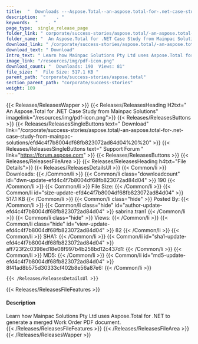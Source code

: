```yaml
---
title:  "  Downloads ---Aspose.Total--an-aspose.total-for-.net-case-study-from-mainpac-solutions . " 
description:  "    . " 
keywords:  "    . " 
page_type:  single_release_page
folder_link: " corporate/success-stories/aspose.total/-an-aspose.total-for-.net-case-study-from-mainpac-solutions/"
folder_name: "  An Aspose.Total for .NET Case Study from Mainpac Solutions"
download_link: " /corporate/success-stories/aspose.total/-an-aspose.total-for-.net-case-study-from-mainpac-solutions/efd4c4f7b8004df68fb823072ad84d04"
download_text: " Download"
Intro_text: " Learn how Mainpac Solutions Pty Ltd uses Aspose.Total for .NET to generate a mer..."
image_link: "/resources/img/pdf-icon.png"
download_count: "  Downloads: 190  Views: 81"
file_size: "  File Size: 517.1 KB "
parent_path: "corporate/success-stories/aspose.total"
section_parent_path: "corporate/success-stories"
weight: 109
---
```


{{< Releases/ReleasesWapper >}}
  {{< Releases/ReleasesHeading H2txt="  An Aspose.Total for .NET Case Study from Mainpac Solutions" imagelink="/resources/img/pdf-icon.png">}}
  {{< Releases/ReleasesButtons >}}
    {{< Releases/ReleasesSingleButtons text=" Download" link="/corporate/success-stories/aspose.total/-an-aspose.total-for-.net-case-study-from-mainpac-solutions/efd4c4f7b8004df68fb823072ad84d04%20%20" >}}
    {{< Releases/ReleasesSingleButtons text=" Support Forum " link="https://forum.aspose.com" >}}
  {{< Releases/ReleasesButtons >}}
  {{< Releases/ReleasesFileArea >}}
    {{< Releases/ReleasesHeading h4txt="File Details">}}
    {{< Releases/ReleasesDetailsUl >}}
            {{< Common/li  >}} Downloads: {{< /Common/li >}} 
      {{< Common/li class="downloadcount" id="dwn-update-efd4c4f7b8004df68fb823072ad84d04" >}} 190 {{< /Common/li >}} 
      {{< Common/li  >}} File Size: {{< /Common/li >}} 
      {{< Common/li id="size-update-efd4c4f7b8004df68fb823072ad84d04" >}} 517.1 KB {{< /Common/li >}} 
      {{< Common/li  class="hide" >}} Posted By: {{< /Common/li >}} 
      {{< Common/li class="hide" id="author-update-efd4c4f7b8004df68fb823072ad84d04" >}} sabrina.tran1 {{< /Common/li >}} 
      {{< Common/li class="hide"  >}} Views: {{< /Common/li >}} 
      {{< Common/li class="hide" id="view-update-efd4c4f7b8004df68fb823072ad84d04" >}} 82 {{< /Common/li >}} 
      {{< Common/li  >}} SHA1: {{< /Common/li >}} 
      {{< Common/li id="sha1-update-efd4c4f7b8004df68fb823072ad84d04" >}} aff723f2c0398ed18e08f997b4b258bd12c437d1: {{< /Common/li >}} 
      {{< Common/li  >}} MD5: {{< /Common/li >}} 
      {{< Common/li id="md5-update-efd4c4f7b8004df68fb823072ad84d04" >}} 8f41ad8b575d30333cf402b8e56a87e6: {{< /Common/li >}} 

    {{< /Releases/ReleasesDetailsUl >}}

  {{< Releases/ReleasesFileFeatures >}}
      <h4>Description</h4><div class="HTMLDescription">Learn how Mainpac Solutions Pty Ltd uses Aspose.Total for .NET to generate a merged Work Order PDF document.</div>
  {{< /Releases/ReleasesFileFeatures >}}
 {{< /Releases/ReleasesFileArea >}}
{{< /Releases/ReleasesWapper >}}


